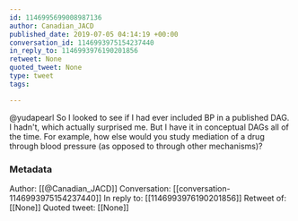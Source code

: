 ```yaml
---
id: 1146995699008987136
author: Canadian_JACD
published_date: 2019-07-05 04:14:19 +00:00
conversation_id: 1146993975154237440
in_reply_to: 1146993976190201856
retweet: None
quoted_tweet: None
type: tweet
tags:

---
```


@yudapearl So I looked to see if I had ever included BP in a published DAG.  I hadn't, which actually surprised me. But I have it in conceptual DAGs all of the time.  For example, how else would you study mediation of a drug through blood pressure (as opposed to through other mechanisms)?

### Metadata

Author: [[@Canadian_JACD]]
Conversation: [[conversation-1146993975154237440]]
In reply to: [[1146993976190201856]]
Retweet of: [[None]]
Quoted tweet: [[None]]
